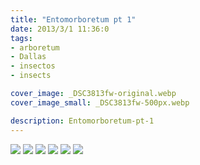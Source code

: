 ```yaml
---
title: "Entomorboretum pt 1"
date: 2013/3/1 11:36:0
tags: 
- arboretum
- Dallas
- insectos
- insects

cover_image: _DSC3813fw-original.webp
cover_image_small: _DSC3813fw-500px.webp

description: Entomorboretum-pt-1
---
```



[![](_DSC3813fw-800px.webp)](DSC3813fw-original.webp)
[![](_DSC3811fw-800px.webp)](DSC3811fw-original.webp)
[![](_DSC3814fw-800px.webp)](DSC3814fw-original.webp)
[![](_DSC3815fw-800px.webp)](DSC3815fw-original.webp)
[![](DSC03706fw-800px.webp)](DSC03706fw-original.webp)
[![](DSC03707fw-800px.webp)](DSC03707fw-original.webp)
